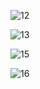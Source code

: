![12](https://github.com/Arminjoyaian/Practice/assets/137637877/3f206bf5-d9d7-4ed9-9841-b6db899da6ce)


![13](https://github.com/Arminjoyaian/Practice/assets/137637877/a76073d9-3562-4d55-b232-36e8e2e29ff5)


![15](https://github.com/Arminjoyaian/Practice/assets/137637877/d1cca06f-fb78-4ea9-92a1-498f1d67d003)


![16](https://github.com/Arminjoyaian/Practice/assets/137637877/c87a0575-d796-4f99-9974-90d4ce044690)
